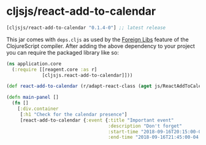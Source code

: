 # cljsjs/react-add-to-calendar

[](dependency)
```clojure
[cljsjs/react-add-to-calendar "0.1.4-0"] ;; latest release
```
[](/dependency)

This jar comes with `deps.cljs` as used by the [Foreign Libs][flibs] feature
of the ClojureScript compiler. After adding the above dependency to your project
you can require the packaged library like so:

```clojure
(ns application.core
  (:require [[reagent.core :as r]
             [cljsjs.react-add-to-calendar]]))

(def react-add-to-calendar (r/adapt-react-class (aget js/ReactAddToCalendar "default")))

(defn main-panel []
  (fn []
    [:div.container
     [:h1 "Check for the calendar presence"]
     [react-add-to-calendar {:event {:title "Important event"
                                     :description "Don't forget"
                                     :start-time "2018-09-16T20:15:00-04:00"
                                     :end-time "2018-09-16T21:45:00-04:00"}}]]))
```

[flibs]: https://github.com/clojure/clojurescript/wiki/Packaging-Foreign-Dependencies
